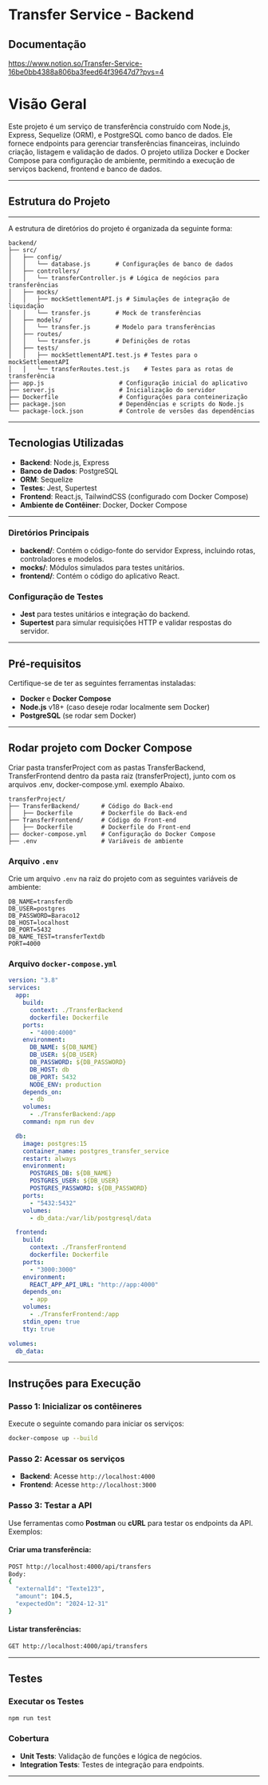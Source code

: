 # Transfer Service - Backend

## Documentação
https://www.notion.so/Transfer-Service-16be0bb4388a806ba3feed64f39647d7?pvs=4

# Visão Geral

Este projeto é um serviço de transferência construído com Node.js, Express, Sequelize (ORM), e PostgreSQL como banco de dados. Ele fornece endpoints para gerenciar transferências financeiras, incluindo criação, listagem e validação de dados. O projeto utiliza Docker e Docker Compose para configuração de ambiente, permitindo a execução de serviços backend, frontend e banco de dados.

---

## Estrutura do Projeto

---

A estrutura de diretórios do projeto é organizada da seguinte forma:

```
backend/
├── src/
│   ├── config/
│   │   └── database.js       # Configurações de banco de dados
│   ├── controllers/
│   │   └── transferController.js # Lógica de negócios para transferências
│   ├── mocks/
│   │   ├── mockSettlementAPI.js # Simulações de integração de liquidação
│   │   └── transfer.js       # Mock de transferências
│   ├── models/
│   │   └── transfer.js       # Modelo para transferências
│   ├── routes/
│   │   └── transfer.js       # Definições de rotas
│   ├── tests/
│   │   ├── mockSettlementAPI.test.js # Testes para o mockSettlementAPI
│   │   └── transferRoutes.test.js    # Testes para as rotas de transferência
├── app.js                     # Configuração inicial do aplicativo
├── server.js                  # Inicialização do servidor
├── Dockerfile                 # Configurações para conteinerização
├── package.json               # Dependências e scripts do Node.js
└── package-lock.json          # Controle de versões das dependências
```
---

## Tecnologias Utilizadas

- **Backend**: Node.js, Express
- **Banco de Dados**: PostgreSQL
- **ORM**: Sequelize
- **Testes**: Jest, Supertest
- **Frontend**: React.js, TailwindCSS (configurado com Docker Compose)
- **Ambiente de Contêiner**: Docker, Docker Compose
---

### Diretórios Principais

- **backend/**: Contém o código-fonte do servidor Express, incluindo rotas, controladores e modelos.
- **mocks/**: Módulos simulados para testes unitários.
- **frontend/**: Contém o código do aplicativo React.
### Configuração de Testes
- **Jest** para testes unitários e integração do backend.
- **Supertest** para simular requisições HTTP e validar respostas do servidor.

---

## Pré-requisitos

Certifique-se de ter as seguintes ferramentas instaladas:

- **Docker** e **Docker Compose**
- **Node.js** v18+ (caso deseje rodar localmente sem Docker)
- **PostgreSQL** (se rodar sem Docker)

---

## Rodar projeto com Docker Compose

Criar pasta transferProject com as pastas TransferBackend, TransferFrontend dentro da pasta raiz (transferProject), junto com os arquivos .env, docker-compose.yml. exemplo Abaixo.

```plaintext
transferProject/
├── TransferBackend/      # Código do Back-end
│   ├── Dockerfile        # Dockerfile do Back-end
├── TransferFrontend/     # Código do Front-end
│   ├── Dockerfile        # Dockerfile do Front-end
├── docker-compose.yml    # Configuração do Docker Compose
├── .env                  # Variáveis de ambiente

```

### Arquivo `.env`

Crie um arquivo `.env` na raiz do projeto com as seguintes variáveis de ambiente:

```env
DB_NAME=transferdb
DB_USER=postgres
DB_PASSWORD=Baraco12
DB_HOST=localhost
DB_PORT=5432
DB_NAME_TEST=transferTextdb
PORT=4000
```

### Arquivo `docker-compose.yml`

```yaml
version: "3.8"
services:
  app:
    build:
      context: ./TransferBackend
      dockerfile: Dockerfile
    ports:
      - "4000:4000"
    environment:
      DB_NAME: ${DB_NAME}
      DB_USER: ${DB_USER}
      DB_PASSWORD: ${DB_PASSWORD}
      DB_HOST: db
      DB_PORT: 5432
      NODE_ENV: production
    depends_on:
      - db
    volumes:
      - ./TransferBackend:/app
    command: npm run dev

  db:
    image: postgres:15
    container_name: postgres_transfer_service
    restart: always
    environment:
      POSTGRES_DB: ${DB_NAME}
      POSTGRES_USER: ${DB_USER}
      POSTGRES_PASSWORD: ${DB_PASSWORD}
    ports:
      - "5432:5432"
    volumes:
      - db_data:/var/lib/postgresql/data

  frontend:
    build:
      context: ./TransferFrontend
      dockerfile: Dockerfile
    ports:
      - "3000:3000"
    environment:
      REACT_APP_API_URL: "http://app:4000"
    depends_on:
      - app
    volumes:
      - ./TransferFrontend:/app
    stdin_open: true
    tty: true

volumes:
  db_data:

```

---

## Instruções para Execução

### Passo 1: Inicializar os contêineres

Execute o seguinte comando para iniciar os serviços:

```bash
docker-compose up --build
```

### Passo 2: Acessar os serviços

- **Backend**: Acesse `http://localhost:4000`
- **Frontend**: Acesse `http://localhost:3000`

### Passo 3: Testar a API

Use ferramentas como **Postman** ou **cURL** para testar os endpoints da API. Exemplos:

#### Criar uma transferência:

```bash
POST http://localhost:4000/api/transfers
Body:
{
  "externalId": "Texte123",
  "amount": 104.5,
  "expectedOn": "2024-12-31"
}
```

#### Listar transferências:

```bash
GET http://localhost:4000/api/transfers
```

---

## Testes

### Executar os Testes

```bash
npm run test
```

### Cobertura

- **Unit Tests**: Validação de funções e lógica de negócios.
- **Integration Tests**: Testes de integração para endpoints.

---
